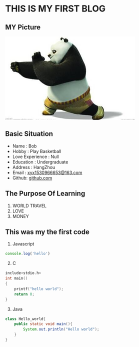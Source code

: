 # THIS IS MY FIRST BLOG
## MY Picture
![I like China](./1.jfif)
## Basic Situation
* Name : Bob
* Hobby : Play Basketball 
* Love Experience : Null
* Education : Undergraduate
* Address : HangZhou
* Email : xyx1530966653@163.com
* Github: [github.com](https://github.com/Righthand5)
  
## The Purpose Of Learning
1. WORLD TRAVEL
2. LOVE
3. MONEY
   
## This was my the first code
1. Javascript
```javascript
console.log('hello')
```
2. C 
```c
include<stdio.h>
int main()
{
    printf("hello world");
    return 0;
}
```
3. Java
```java
class Hello_world{
    public static void main(){
        System.out.println("Hello world");
    }
}
```
## 